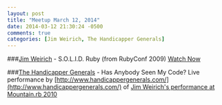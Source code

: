 ```yaml
---
layout: post
title: "Meetup March 12, 2014"
date: 2014-03-12 21:30:24 -0500
comments: true
categories: [Jim Weirich, The Handicapper Generals]
---
```


###[Jim Weirich](https://twitter.com/_swanson) - S.O.L.I.D. Ruby (from RubyConf 2009)
[Watch Now](http://www.confreaks.com/videos/185-rubyconf2009-solid-ruby)


###[The Handicapper Generals](http://twitter.com/hgmenindy) - Has Anybody Seen My Code?
Live performance by [http://www.handicappergenerals.com/](http://www.handicappergenerals.com/) of [Jim Weirich's performance at Mountain.rb 2010](http://www.confreaks.com/videos/412-mountainrb2010-has-anyone-seen-my-code)
